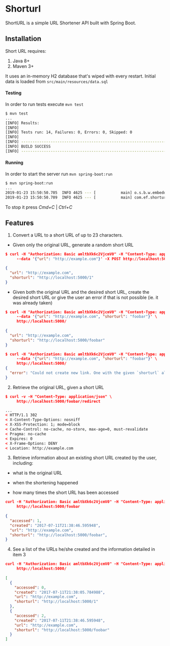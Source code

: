 # Shorturl

ShortURL is a simple URL Shortener API built with Spring Boot.

## Installation

Short URL requires:
1. Java 8+
2. Maven 3+

It uses an in-memory H2 database that's wiped with every restart. Initial data is loaded from ``src/main/resources/data.sql``

#### Testing

In order to run tests execute ``mvn test``

```bash
$ mvn test
...
[INFO] Results:
[INFO]
[INFO] Tests run: 14, Failures: 0, Errors: 0, Skipped: 0
[INFO]
[INFO] ------------------------------------------------------------------------
[INFO] BUILD SUCCESS
[INFO] ------------------------------------------------------------------------
```

#### Running

In order to start the server run ``mvn spring-boot:run``

```bash
$ mvn spring-boot:run
...
2019-01-23 15:50:50.705  INFO 4625 --- [           main] o.s.b.w.embedded.tomcat.TomcatWebServer  : Tomcat started on port(s): 5000 (http) with context path ''
2019-01-23 15:50:50.709  INFO 4625 --- [           main] com.ef.shorturl.ShorturlApplication      : Started ShorturlApplication in 4.281 seconds (JVM running for 6.804)
```

To stop it press *Cmd+C* | *Ctrl+C*

## Features

1. Convert a URL to a short URL of up to 23 characters.

  * Given only the original URL, generate a random short URL 
```json
$ curl -H "Authorization: Basic amltbXk6c2VjcmV0" -H "Content-Type: application/json" \
     --data '{"url": "http://example.com"}' -X POST http://localhost:5000/

{
  "url": "http://example.com",
  "shorturl": "http://localhost:5000/1"
}
```
* Given both the original URL and the desired short URL, create the desired short URL or give the user an error if that is not possible (ie. it was already taken)
```json
$ curl -H "Authorization: Basic amltbXk6c2VjcmV0" -H "Content-Type: application/json" \
     --data '{"url": "http://example.com", "shorturl": "foobar"}' \
     http://localhost:5000/
     
{
  "url": "http://example.com",
  "shorturl": "http://localhost:5000/foobar"
}

$ curl -H "Authorization: Basic amltbXk6c2VjcmV0" -H "Content-Type: application/json" \
     --data '{"url": "http://example.com", "shorturl": "foobar"}' \
     http://localhost:5000/
{
  "error": "Could not create new link. One with the given `shorturl` already exists"
}
```
2. Retrieve the original URL, given a short URL
```json
$ curl -v -H "Content-Type: application/json" \
     http://localhost:5000/foobar/redirect
```
```html
...
< HTTP/1.1 302
< X-Content-Type-Options: nosniff
< X-XSS-Protection: 1; mode=block
< Cache-Control: no-cache, no-store, max-age=0, must-revalidate
< Pragma: no-cache
< Expires: 0
< X-Frame-Options: DENY
< Location: http://example.com
```

3. Retrieve information about an existing short URL created by the user, including:

* what is the original URL

* when the shortening happened

* how many times the short URL has been accessed
```json
curl -H "Authorization: Basic amltbXk6c2VjcmV0" -H "Content-Type: application/json" \
     http://localhost:5000/foobar
    
{
  "accessed": 1,
  "created": "2017-07-11T21:38:46.595948",
  "url": "http://example.com",
  "shorturl": "http://localhost:5000/foobar",
}
```

4. See a list of the URLs he/she created and the information detailed in item 3
```json
curl -H "Authorization: Basic amltbXk6c2VjcmV0" -H "Content-Type: application/json" \
     http://localhost:5000/
     
[
  {
    "accessed": 0,
    "created": "2017-07-11T21:38:05.784988",
    "url": "http://example.com",
    "shorturl": "http://localhost:5000/1"
  },
  {
    "accessed": 2,
    "created": "2017-07-11T21:38:46.595948",
    "url": "http://example.com",
    "shorturl": "http://localhost:5000/foobar"
  }
]
```

